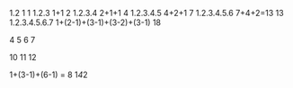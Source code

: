1.2             1                           1
1.2.3           1+1                         2
1.2.3.4         2+1+1                       4
1.2.3.4.5       4+2+1                       7
1.2.3.4.5.6     7+4+2=13                    13
1.2.3.4.5.6.7   1+(2-1)+(3-1)+(3-2)+(3-1)   18


4
5
6
7

10
11
12



1+(3-1)+(6-1) = 8
1*4*2